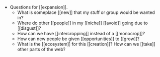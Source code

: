 - Questions for [[expansion]].
	- What is someplace [[new]] that my stuff or group would be wanted in?
	- Where do other [[people]] in my [[niche]] [[avoid]] going due to [[disgust]]?
	- How can we have [[intercropping]] instead of a [[monocrop]]?
	- How can new people be given [[opportunities]] to [[grow]]?
	- What is the [[ecosystem]] for this [[creation]]? How can we [[take]] other parts of the web?